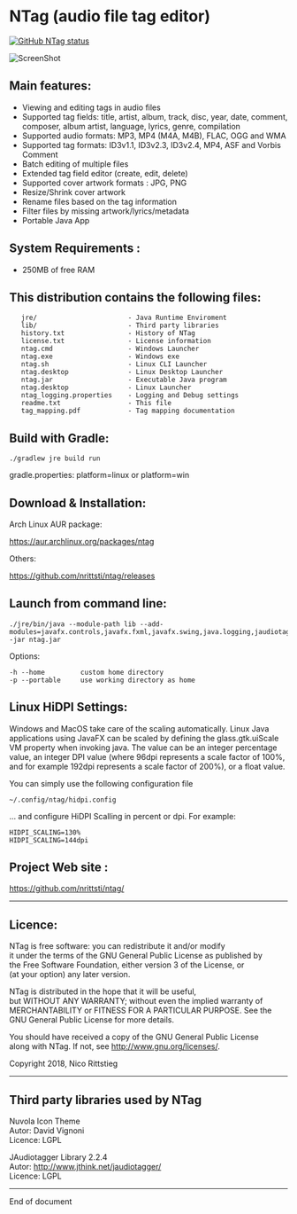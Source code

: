 # NTag (audio file tag editor)

<a href="https://github.com/nrittsti/ntag"><img alt="GitHub NTag status" src="https://github.com/nrittsti/ntag/workflows/Tests/badge.svg"></a>

![ScreenShot](https://raw.github.com/nrittsti/ntag/master/ntag.png)

Main features: 
-------------------
  - Viewing and editing tags in audio files
  - Supported tag fields: title, artist, album, track, disc, year, date, comment, composer, album artist, language, lyrics, genre, compilation
  - Supported audio formats: MP3, MP4 (M4A, M4B), FLAC, OGG and WMA
  - Supported tag formats: ID3v1.1, ID3v2.3, ID3v2.4, MP4, ASF and Vorbis Comment
  - Batch editing of multiple files
  - Extended tag field editor (create, edit, delete)
  - Supported cover artwork formats : JPG, PNG 
  - Resize/Shrink cover artwork
  - Rename files based on the tag information
  - Filter files by missing artwork/lyrics/metadata
  - Portable Java App

System Requirements :
----------------------

 - 250MB of free RAM

This distribution contains the following files:
-------------------------------------------------

```
   jre/                       - Java Runtime Enviroment
   lib/                       - Third party libraries
   history.txt                - History of NTag
   license.txt                - License information
   ntag.cmd                   - Windows Launcher
   ntag.exe                   - Windows exe
   ntag.sh                    - Linux CLI Launcher
   ntag.desktop               - Linux Desktop Launcher
   ntag.jar                   - Executable Java program
   ntag.desktop               - Linux Launcher
   ntag_logging.properties    - Logging and Debug settings
   readme.txt                 - This file
   tag_mapping.pdf            - Tag mapping documentation
```

Build with Gradle:
-----------------

```
./gradlew jre build run
```

gradle.properties: platform=linux or platform=win

Download & Installation:
--------------------------

Arch Linux AUR package:

https://aur.archlinux.org/packages/ntag

Others:

https://github.com/nrittsti/ntag/releases

Launch from command line:
--------------------------

```
./jre/bin/java --module-path lib --add-modules=javafx.controls,javafx.fxml,javafx.swing,java.logging,jaudiotagger,java.desktop,java.json -jar ntag.jar
```

Options:

```
-h --home         custom home directory
-p --portable     use working directory as home
```

Linux HiDPI Settings:
--------------------------

Windows and MacOS take care of the scaling automatically.
Linux Java applications using JavaFX can be scaled by defining the glass.gtk.uiScale VM property when invoking java. The value can be an integer percentage value, an integer DPI value (where 96dpi represents a scale factor of 100%, and for example 192dpi represents a scale factor of 200%), or a float value.

You can simply use the following configuration file

```
~/.config/ntag/hidpi.config
```

... and configure HiDPI Scalling in percent or dpi. For example:

```
HIDPI_SCALING=130%
HIDPI_SCALING=144dpi
```

Project Web site :
--------------------

https://github.com/nrittsti/ntag/

--------------------------------------------------------------------------------
Licence:
--------------------------------------------------------------------------------

NTag is free software: you can redistribute it and/or modify  
it under the terms of the GNU General Public License as published by  
the Free Software Foundation, either version 3 of the License, or  
(at your option) any later version.

NTag is distributed in the hope that it will be useful,  
but WITHOUT ANY WARRANTY; without even the implied warranty of  
MERCHANTABILITY or FITNESS FOR A PARTICULAR PURPOSE.  See the  
GNU General Public License for more details.  

You should have received a copy of the GNU General Public License  
along with NTag.  If not, see <http://www.gnu.org/licenses/>.

Copyright 2018, Nico Rittstieg

--------------------------------------------------------------------------------
Third party libraries used by NTag
--------------------------------------------------------------------------------

Nuvola Icon Theme  
Autor:   David Vignoni  
Licence: LGPL

JAudiotagger Library 2.2.4  
Autor:   http://www.jthink.net/jaudiotagger/  
Licence: LGPL

--------------------------------------------------------------------------------
End of document
